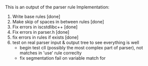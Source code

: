 This is an output of the parser rule
Implementation:
1. Write base rules [done]
2. Make skip of spaces in between rules [done]
3. Fix errors in iscstdlibc++ [done]
4. Fix errors in parser.h     [done]
5. fix errors in rules if exists [done]
6. test on real parser input & output tree to see everything is well
    - begin test cll (possibly the most complex part of parser), not matches in 'use' rule correclty
    - fix segmentation fail on variable match for 